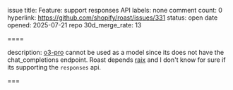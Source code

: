 issue title: Feature: support responses API
labels: none
comment count: 0
hyperlink: https://github.com/shopify/roast/issues/331
status: open
date opened: 2025-07-21
repo 30d_merge_rate: 13

====

description:
[o3-pro](https://platform.openai.com/docs/models/o3-pro) cannot be used as a model since its does not have the chat_completions endpoint. Roast depends [raix](https://github.com/OlympiaAI/raix) and I don't know for sure if its supporting the `responses` api.

===
